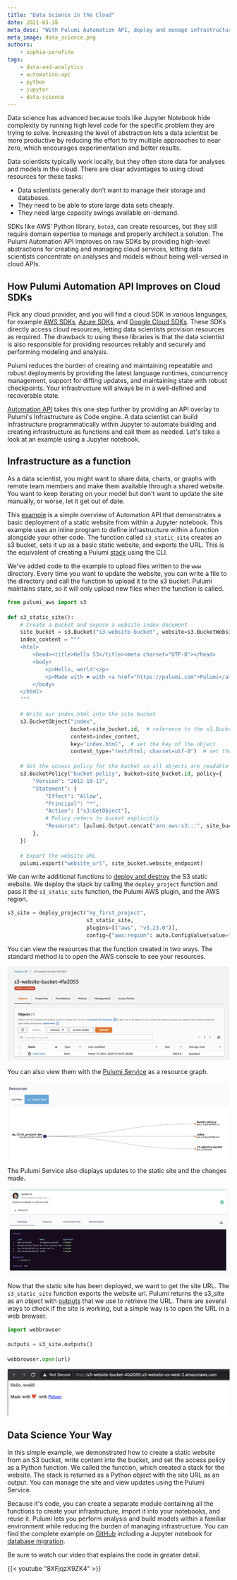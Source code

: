 ```yaml
---
title: "Data Science in the Cloud"
date: 2021-03-18
meta_desc: "With Pulumi Automation API, deploy and manage infrastructure such as websites, storage, and databases within a Jupyter notebook."
meta_image: data_science.png
authors:
    - sophia-parafina
tags:
    - data-and-analytics
    - automation-api
    - python
    - jupyter
    - data-science
---
```


Data science has advanced because tools like Jupyter Notebook hide complexity by running high level code for the specific problem they are trying to solve. Increasing the level of abstraction lets a data scientist be more productive by reducing the effort to try multiple approaches to near zero, which encourages experimentation and better results.

Data scientists typically work locally, but they often store data for analyses and models in the cloud. There are clear advantages to using cloud resources for these tasks:

- Data scientists generally don’t want to manage their storage and databases.
- They need to be able to store large data sets cheaply.
- They need large capacity swings available on-demand.

SDKs like AWS’ Python library, `boto3`, can create resources, but they still require domain expertise to manage and properly architect a solution. The Pulumi Automation API improves on raw SDKs by providing high-level abstractions for creating and managing cloud services, letting data scientists concentrate on analyses and models without being well-versed in cloud APIs.

<!--more-->

## How Pulumi Automation API Improves on Cloud SDKs

Pick any cloud provider, and you will find a cloud SDK in various languages, for example [AWS SDKs](https://aws.amazon.com/tools/), [Azure SDKs](https://azure.microsoft.com/en-us/downloads/), and [Google Cloud SDKs](https://cloud.google.com/sdk). These SDKs directly access cloud resources, letting data scientists provision resources as required. The drawback to using these libraries is that the data scientist is also responsible for providing resources reliably and securely and performing modeling and analysis.

Pulumi reduces the burden of creating and maintaining repeatable and robust deployments by providing the latest language runtimes, concurrency management, support for diffing updates, and maintaining state with robust checkpoints. Your infrastructure will always be in a well-defined and recoverable state.

[Automation API](https://github.com/pulumi/automation-api-examples) takes this one step further by providing an API overlay to Pulumi's Infrastructure as Code engine. A data scientist can build infrastructure programmatically within Jupyter to automate building and creating infrastructure as functions and call them as needed. Let's take a look at an example using a Jupyter notebook.

## Infrastructure as a function

As a data scientist, you might want to share data, charts, or graphs with remote team members and make them available through a shared website. You want to keep iterating on your model but don't want to update the site manually, or worse, let it get out of date.

This [example](https://github.com/pulumi/automation-api-examples/blob/main/python/pulumi_via_jupyter/automation_api.ipynb) is a simple overview of Automation API that demonstrates a basic deployment of a static website from within a Jupyter notebook. This example uses an inline program to define infrastructure within a function alongside your other code. The function called `s3_static_site` creates an s3 bucket, sets it up as a basic static website, and exports the URL. This is the equivalent of creating a Pulumi [stack](/docs/concepts/stack/) using the CLI.

We've added code to the example to upload files written to the `www` directory. Every time you want to update the website, you can write a file to the directory and call the function to upload it to the s3 bucket. Pulumi maintains state, so it will only upload new files when the function is called.

```python
from pulumi_aws import s3

def s3_static_site():
    # Create a bucket and expose a website index document
    site_bucket = s3.Bucket("s3-website-bucket", website=s3.BucketWebsiteArgs(index_document="index.html"))
    index_content = """
    <html>
        <head><title>Hello S3</title><meta charset="UTF-8"></head>
        <body>
            <p>Hello, world!</p>
            <p>Made with ❤️ with <a href="https://pulumi.com">Pulumi</a></p>
        </body>
    </html>
    """

    # Write our index.html into the site bucket
    s3.BucketObject("index",
                    bucket=site_bucket.id,  # reference to the s3.Bucket object
                    content=index_content,
                    key="index.html",  # set the key of the object
                    content_type="text/html; charset=utf-8")  # set the MIME type of the file

    # Set the access policy for the bucket so all objects are readable
    s3.BucketPolicy("bucket-policy", bucket=site_bucket.id, policy={
        "Version": "2012-10-17",
        "Statement": {
            "Effect": "Allow",
            "Principal": "*",
            "Action": ["s3:GetObject"],
            # Policy refers to bucket explicitly
            "Resource": [pulumi.Output.concat("arn:aws:s3:::", site_bucket.id, "/*")]
        },
    })

    # Export the website URL
    pulumi.export("website_url", site_bucket.website_endpoint)
```

We can write additional functions to [deploy and destroy](https://nbviewer.jupyter.org/github/pulumi/automation-api-examples/blob/main/python/pulumi_via_jupyter/automation_api.ipynb#Automating-your-deployment) the S3 static website. We deploy the stack by calling the `deploy_project` function and pass it the `s3_static_site` function, the Pulumi AWS plugin, and the AWS region.

```python
s3_site = deploy_project("my_first_project",
                         s3_static_site,
                         plugins=[("aws", "v3.23.0")],
                         config={"aws:region": auto.ConfigValue(value="us-west-2")})
```

You can view the resources that the function created in two ways. The standard method is to open the AWS console to see your resources.

![AWS Console](aws_console.png)

You can also view them with the [Pulumi Service](https://app.pulumi.com) as a resource graph.

![Pulumi resource graph](pulumi_resource_graph.png)

The Pulumi Service also displays updates to the static site and the changes made.

![Pulumi updates](pulumi_updates.png)

Now that the static site has been deployed, we want to get the site URL. The `s3_static_site` function exports the website url. Pulumi returns the s3_site as an object with [outputs](/docs/concepts/inputs-outputs/) that we use to retrieve the URL. There are several ways to check if the site is working, but a simple way is to open the URL in a web browser.

```python
import webbrowser

outputs = s3_site.outputs()

webbrowser.open(url)
```

![Browser](browser.png)

## Data Science Your Way

In this simple example, we demonstrated how to create a static website from an S3 bucket, write content into the bucket, and set the access policy as a Python function. We called the function, which created a stack for the website. The stack is returned as a Python object with the site URL as an output. You can manage the site and view updates using the Pulumi Service.

Because it's code, you can create a separate module containing all the functions to create your infrastructure, import it into your notebooks, and reuse it. Pulumi lets you perform analysis and build models within a familiar environment while reducing the burden of managing infrastructure. You can find the complete example on [GitHub](https://github.com/pulumi/automation-api-examples/tree/main/python/pulumi_via_jupyter) including a Jupyter notebook for [database migration](https://github.com/pulumi/automation-api-examples/blob/main/python/pulumi_via_jupyter/database_migration.ipynb).

Be sure to watch our video that explains the code in greater detail.

{{< youtube "8XFjqzX9ZK4" >}}
